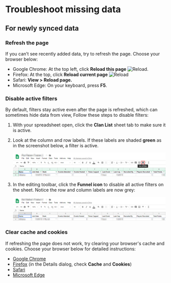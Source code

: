 # Troubleshoot missing data

## For newly synced data

### Refresh the page

If you can’t see recently added data, try to refresh the page. Choose your browser below:

* Google Chrome: At the top left, click **Reload this page** ![Reload](https://storage.cloud.google.com/support-kms-prod/HhZSg0V7M62Ut1ubzpDL7dw92jErZKpIAC9x).
* Firefox: At the top, click **Reload current page** ![Reload](https://storage.cloud.google.com/support-kms-prod/HhZSg0V7M62Ut1ubzpDL7dw92jErZKpIAC9x)
* Safari: **View &gt; Reload page.**
* Microsoft Edge: On your keyboard, press **F5**.

### Disable active filters

By default, filters stay active even after the page is refreshed, which can sometimes hide data from view, Follow these steps to disable filters:

1. With your spreadsheet open, click the **Clan List** sheet tab to make sure it is active.
2. Look at the column and row labels. If these labels are shaded **green** as in the screenshot below, a filter is active.

   ![The Clan List sheet with the Filter funnel selected. Note the green row and column labels indicating an active filter.](../.gitbook/assets/image.png)

3. In the editing toolbar, click the **Funnel icon** to disable all active filters on the sheet. Notice the row and column labels are now grey: 

   ![The Clan List sheet with no active filters, as shown by grey row and column labels](../.gitbook/assets/image%20%281%29.png)

### Clear cache and cookies

If refreshing the page does not work, try clearing your browser's cache and cookies. Choose your browser below for detailed instructions:

* [Google Chrome](https://support.google.com/accounts/answer/32050?co=GENIE.Platform%3DDesktop&oco=1)
* [Firefox](https://support.mozilla.org/en-US/kb/delete-browsing-search-download-history-firefox#w_how-do-i-clear-my-history) \(in the Details dialog, check **Cache** and **Cookies**\)
* [Safari](https://support.apple.com/guide/safari/manage-cookies-and-website-data-sfri11471/mac)
* [Microsoft Edge](https://support.microsoft.com/en-us/help/10607/microsoft-edge-view-delete-browser-history)



